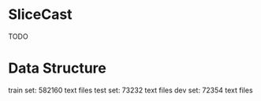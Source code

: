 # SliceCast
TODO

# Data Structure
train set: 582160 text files
test set: 73232 text files
dev set: 72354 text files
